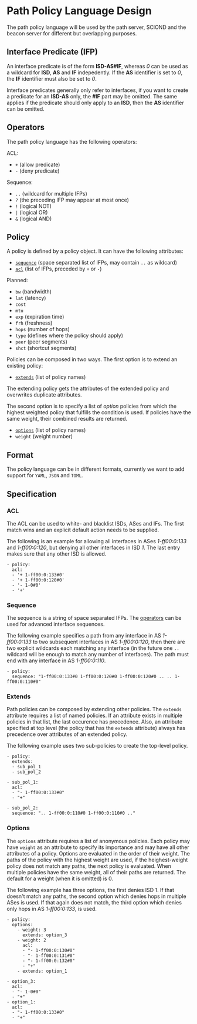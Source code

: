 # Path Policy Language Design

The path policy language will be used by the path server, SCIOND and the beacon server for different
but overlapping purposes.

## Interface Predicate (IFP)

An interface predicate is of the form **ISD-AS#IF**, whereas _0_ can be used as a wildcard for
**ISD**, **AS** and **IF** indepedently. If the **AS** identifier is set to _0_, the **IF**
identifier must also be set to _0_.

Interface predicates generally only refer to interfaces, if you want to create a predicate for an
**ISD-AS** only, the **#IF** part may be omitted. The same applies if the predicate should only
apply to an **ISD**, then the **AS** identifier can be omitted.

## Operators

The path policy language has the following operators:

ACL:

-   `+` (allow predicate)
-   `-` (deny predicate)

Sequence:

-   `..` (wildcard for multiple IFPs)
-   `?` (the preceding IFP may appear at most once)
-   `!` (logical NOT)
-   `|` (logical OR)
-   `&` (logical AND)

## Policy

A policy is defined by a policy object. It can have the following attributes:

-   [`sequence`](#Sequence) (space separated list of IFPs, may contain `..` as wildcard)
-   [`acl`](#ACL) (list of IFPs, preceded by `+` or `-`)

Planned:

-   `bw` (bandwidth)
-   `lat` (latency)
-   `cost`
-   `mtu`
-   `exp` (expiration time)
-   `frh` (freshness)
-   `hops` (number of hops)
-   `type` (defines where the policy should apply)
-   `peer` (peer segments)
-   `shct` (shortcut segments)

Policies can be composed in two ways. The first option is to extend an existing policy:

-   [`extends`](#Extends) (list of policy names)

The extending policy gets the attributes of the extended policy and overwrites duplicate attributes.

The second option is to specify a list of _option_ policies from which the highest weighted policy
that fulfills the condition is used. If policies have the same weight, their combined results are
returned.

-   [`options`](#Options) (list of policy names)
-   `weight` (weight number)

## Format

The policy language can be in different formats, currently we want to add support for `YAML`, `JSON`
and `TOML`.

## Specification

### ACL

The ACL can be used to white- and blacklist ISDs, ASes and IFs. The first match wins and an explicit
default action needs to be supplied.

The following is an example for allowing all interfaces in ASes _1-ff00:0:133_ and _1-ff00:0:120_,
but denying all other interfaces in ISD _1_. The last entry makes sure that any other ISD is
allowed.

```
- policy:
  acl:
  - '+ 1-ff00:0:133#0'
  - '+ 1-ff00:0:120#0'
  - '- 1-0#0'
  - '+'
```

### Sequence

The sequence is a string of space separated IFPs. The [operators](#Operators) can be used for advanced
interface sequences.

The following example specifies a path from any interface in AS _1-ff00:0:133_ to two subsequent
interfaces in AS _1-ff00:0:120_, then there are two explicit wildcards each matching any interface
(in the future one `..` wildcard will be enough to match any number of interfaces). The path must
end with any interface in AS _1-ff00:0:110_.

```
- policy:
  sequence: "1-ff00:0:133#0 1-ff00:0:120#0 1-ff00:0:120#0 .. .. 1-ff00:0:110#0"
```

### Extends

Path policies can be composed by extending other policies. The `extends` attribute requires a list
of named policies. If an attribute exists in multiple policies in that list, the last occurence has
precedence. Also, an attribute specified at top level (the policy that has the `extends` attribute)
always has precedence over attributes of an extended policy.

The following example uses two sub-policies to create the top-level policy.

```
- policy:
  extends:
  - sub_pol_1
  - sub_pol_2

- sub_pol_1:
  acl:
  - "- 1-ff00:0:133#0"
  - "+"

- sub_pol_2:
  sequence: ".. 1-ff00:0:110#0 1-ff00:0:110#0 .."
```

### Options

The `options` attribute requires a list of anonymous policies. Each policy may have `weight` as an
attribute to specify its importance and may have all other attributes of a policy. Options are
evaluated in the order of their weight. The paths of the policy with the highest weight are used, if
the heighest-weight policy does not match any paths, the next policy is evaluated. When multiple
policies have the same weight, all of their paths are returned. The default for a weight (when it is
omitted) is 0.

The following example has three options, the first denies ISD 1. If that doesn't match any paths,
the second option which denies hops in multiple ASes is used. If that again does not match, the
third option which denies only hops in AS _1-ff00:0:133_, is used.

```
- policy:
  options:
    - weight: 3
      extends: option_3
    - weight: 2
      acl:
      - "- 1-ff00:0:130#0"
      - "- 1-ff00:0:131#0"
      - "- 1-ff00:0:132#0"
      - "+"
    - extends: option_1

- option_3:
  acl:
  - "- 1-0#0"
  - "+"
- option_1:
  acl:
  - "- 1-ff00:0:133#0"
  - "+"
```
